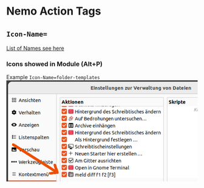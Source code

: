 # Nemo Action Tags

## ``Icon-Name=``

[List of Names see here](
<https://github.com/linuxmint/nemo/blob/master/libnemo-private/nemo-icon-names.h>)

### Icons showed in Module (Alt+P)

Example ``Icon-Name=folder-templates``
![Module](../img/icon-name.png)
